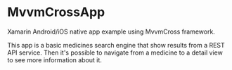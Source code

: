 # MvvmCrossApp
Xamarin Android/iOS native app example using MvvmCross framework.

This app is a basic medicines search engine that show results from a REST API service. Then it's possible to navigate from a medicine to a detail view to see more 
information about it.
